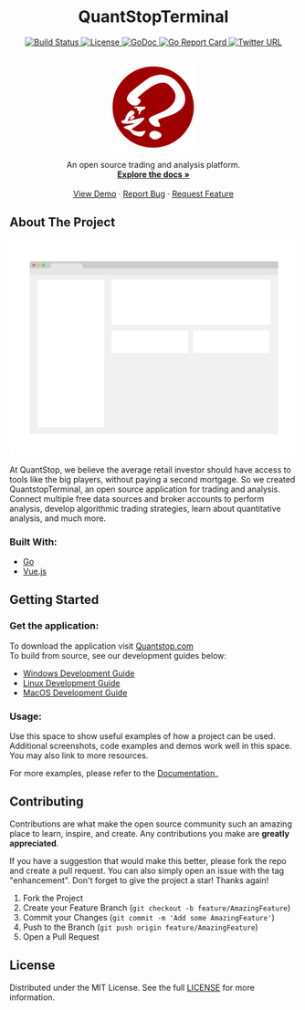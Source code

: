 <h1 align="center">QuantStopTerminal</h1>
<p align="center">
	<a href="https://github.com/quantstop/quantstopterminal/actions">
        <img 
            alt="Build Status"
            src="https://github.com/quantstop/quantstopterminal/actions/workflows/release.yml/badge.svg?branch=release"
        >
    </a>
    <a href="https://github.com/quantstop/quantstopterminal/blob/release/LICENSE">
        <img 
            alt="License"
            src="https://img.shields.io/badge/License-MIT-orange.svg?style=flat-square"
        >
    </a>
    <a href="https://godoc.org/github.com/quantstop/quantstopterminal">
        <img 
            alt="GoDoc"
            src="https://godoc.org/github.com/quantstop/quantstopterminal?status.svg"
        >
    </a>
    <a href="https://goreportcard.com/report/github.com/quantstop/quantstopterminal">
        <img 
            alt="Go Report Card"
            src="https://goreportcard.com/badge/github.com/quantstop/quantstopterminal" 
        >
    </a>
    <a href="https://twitter.com/quantstop">
        <img 
            alt="Twitter URL" 
            src="https://img.shields.io/badge/twitter-@QuantStop-wnZunKusqrz0QZNxE4Ag?logo=twitter&style=flat"
        >
    </a>
</p>
<br>
<div align="center">
    <a href="https://quantstop.com">
        <img 
            alt="logo" 
            width="150" 
            height="150" 
            src="https://github.com/QuantStop/QuantStopTerminal/blob/release/assets/images/qst.png?raw=true"
        >
    </a>
</div>
<p align="center">
  An open source trading and analysis platform.
  <br>
  <a href="https://github.com/quantstop/quantstopterminal"><strong>Explore the docs »</strong></a>
  <br>
  <br>
  <a href="https://github.com/quantstop/quantstopterminal">View Demo</a>
  ·
  <a href="https://github.com/quantstop/quantstopterminal/issues">Report Bug</a>
  ·
  <a href="https://github.com/quantstop/quantstopterminal/issues">Request Feature</a>
</p>

<!-- ABOUT THE PROJECT -->
## About The Project

[![Product Name Screen Shot][product-screenshot]](https://quantstop.com)

At QuantStop, we believe the average retail investor should have access to tools like the big players, 
without paying a second mortgage.
So we created QuantstopTerminal, an open source application for trading and analysis.
Connect multiple free data sources and broker accounts to perform analysis, develop algorithmic trading strategies,
learn about quantitative analysis, and much more.

### Built With:
* [Go](https://go.dev/)
* [Vue.js](https://vuejs.org/)

<!-- GETTING STARTED -->
## Getting Started

### Get the application:
To download the application visit [Quantstop.com](https://quantstop.com)
<br>
To build from source, see our development guides below:
- [Windows Development Guide](docs/DevelopmentEnvironmentWindows.md)
- [Linux Development Guide](docs/DevelopmentEnvironmentLinux.md)
- [MacOS Development Guide](docs/DevelopmentEnvironmentMacOS.md)

<!-- USAGE EXAMPLES -->
### Usage:

Use this space to show useful examples of how a project can be used. 
Additional screenshots, code examples and demos work well in this space. You may also link to more resources.

For more examples, please refer to the [Documentation](https://example.com)_

<!-- CONTRIBUTING -->
## Contributing

Contributions are what make the open source community such an amazing place to learn, inspire, and create. 
Any contributions you make are **greatly appreciated**.

If you have a suggestion that would make this better, please fork the repo and create a pull request. 
You can also simply open an issue with the tag "enhancement".
Don't forget to give the project a star! Thanks again!

1. Fork the Project
2. Create your Feature Branch (`git checkout -b feature/AmazingFeature`)
3. Commit your Changes (`git commit -m 'Add some AmazingFeature'`)
4. Push to the Branch (`git push origin feature/AmazingFeature`)
5. Open a Pull Request




<!-- Eula_en-us.rtf -->
## License

Distributed under the MIT License. See the full [LICENSE](assets/licenses/Eula_en-us.rtf) for more information.





<!-- MARKDOWN LINKS & IMAGES -->
<!-- https://www.markdownguide.org/basic-syntax/#reference-style-links -->
[contributors-shield]: https://img.shields.io/github/contributors/quantstop/quantstopterminal.svg?style=for-the-badge
[contributors-url]: https://github.com/quantstop/quantstopterminal/graphs/contributors
[forks-shield]: https://img.shields.io/github/forks/quantstop/quantstopterminal.svg?style=for-the-badge
[forks-url]: https://github.com/quantstop/quantstopterminal/network/members
[stars-shield]: https://img.shields.io/github/stars/quantstop/quantstopterminal.svg?style=for-the-badge
[stars-url]: https://github.com/quantstop/quantstopterminal/stargazers
[issues-shield]: https://img.shields.io/github/issues/quantstop/quantstopterminal.svg?style=for-the-badge
[issues-url]: https://github.com/quantstop/quantstopterminal/issues
[license-shield]: https://img.shields.io/github/license/quantstop/quantstopterminal.svg?style=for-the-badge
[license-url]: https://github.com/quantstop/quantstopterminal/blob/main/LICENSE
[product-screenshot]: web/src/assets/screenshot.png
